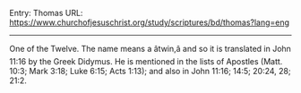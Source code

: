 Entry: Thomas
URL: https://www.churchofjesuschrist.org/study/scriptures/bd/thomas?lang=eng

---

One of the Twelve. The name means a âtwin,â and so it is translated in John 11:16 by the Greek Didymus. He is mentioned in the lists of Apostles (Matt. 10:3; Mark 3:18; Luke 6:15; Acts 1:13); and also in John 11:16; 14:5; 20:24, 28; 21:2.
